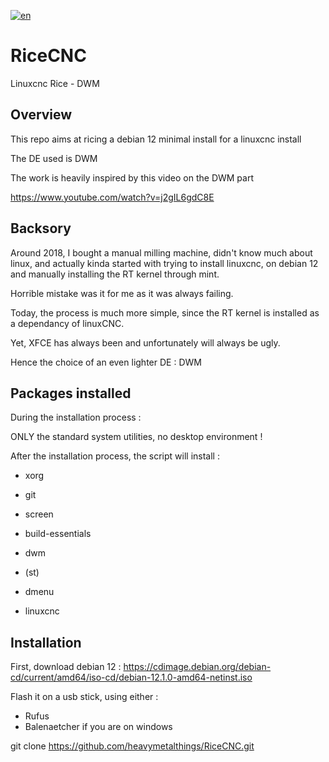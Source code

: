 [![en](https://img.shields.io/badge/lang-français-red.svg)](https://github.com/heavymetalthings/RiceCNC/blob/main/README.fr.md)


# RiceCNC
Linuxcnc Rice - DWM

## Overview
This repo aims at ricing a debian 12 minimal install for a linuxcnc install

The DE used is DWM

The work is heavily inspired by this video on the DWM part


https://www.youtube.com/watch?v=j2gIL6gdC8E

## Backsory

Around 2018, I bought a manual milling machine, didn't know much about linux, and actually kinda started with trying to install linuxcnc, on debian 12 and manually installing the RT kernel through mint.

Horrible mistake was it for me as it was always failing.

Today, the process is much more simple, since the RT kernel is installed as a dependancy of linuxCNC.

Yet, XFCE has always been and unfortunately will always be ugly.

Hence the choice of an even lighter DE : DWM

## Packages installed

During the installation process : 

ONLY the standard system utilities, no desktop environment !

After the installation process, the script will install :

* xorg
* git
* screen
* build-essentials

* dwm
* (st)
* dmenu

* linuxcnc

## Installation

First, download debian 12 :
https://cdimage.debian.org/debian-cd/current/amd64/iso-cd/debian-12.1.0-amd64-netinst.iso

Flash it on a usb stick, using either :
* Rufus
* Balenaetcher
if you are on windows

git clone https://github.com/heavymetalthings/RiceCNC.git
